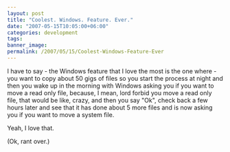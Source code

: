 ```yaml
---
layout: post
title: "Coolest. Windows. Feature. Ever."
date: "2007-05-15T10:05:00+06:00"
categories: development 
tags: 
banner_image: 
permalink: /2007/05/15/Coolest-Windows-Feature-Ever
---
```


I have to say - the Windows feature that I love the most is the one where - you want to copy about 50 gigs of files so you start the process at night and then you wake up in the morning with Windows asking you if you want to move a read only file, because, I mean, lord forbid you move a read only file, that would be like, crazy, and then you say "Ok", check back a few hours later and see that it has done about 5 more files and is now asking you if you want to move a system file.

Yeah, I love that.

(Ok, rant over.)